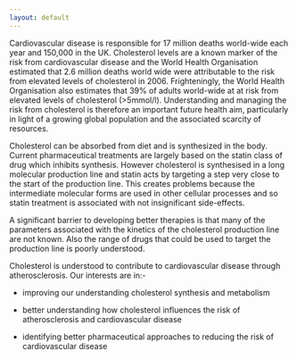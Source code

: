 ```yaml
---
layout: default
---
```


Cardiovascular disease is responsible for 17 million deaths world-wide each year and 150,000 in the UK.  Cholesterol levels are a known marker of the risk from cardiovascular disease and the World Health Organisation estimated that 2.6 million deaths world wide were attributable to the risk from elevated levels of cholesterol in 2006.  Frighteningly, the World Health Organisation also estimates that 39% of adults world-wide at at risk from elevated levels of cholesterol (>5mmol/l).  Understanding and managing the risk from cholesterol is therefore an important future health aim, particularly in light of a growing global population and the associated scarcity of resources.

 

Cholesterol can be absorbed from diet and is synthesized in the body.  Current pharmaceutical treatments are largely based on the statin class of drug which inhibits synthesis. However cholesterol is synthesised in a long molecular production line and statin acts by targeting a step very close to the start of the production line. This creates problems because the intermediate molecular forms are used in other cellular processes and so statin treatment is associated with not insignificant side-effects.

 

A significant barrier to developing better therapies is that many of the parameters associated with the kinetics of the cholesterol production line are not known.  Also the range of drugs that could be used to target the production line is poorly understood.



Cholesterol is understood to contribute to cardiovascular disease through atherosclerosis. Our interests are in:-

* improving our understanding cholesterol synthesis and metabolism

* better understanding how cholesterol influences the risk of atherosclerosis and cardiovascular disease

* identifying better pharmaceutical approaches to reducing the risk of cardiovascular disease


